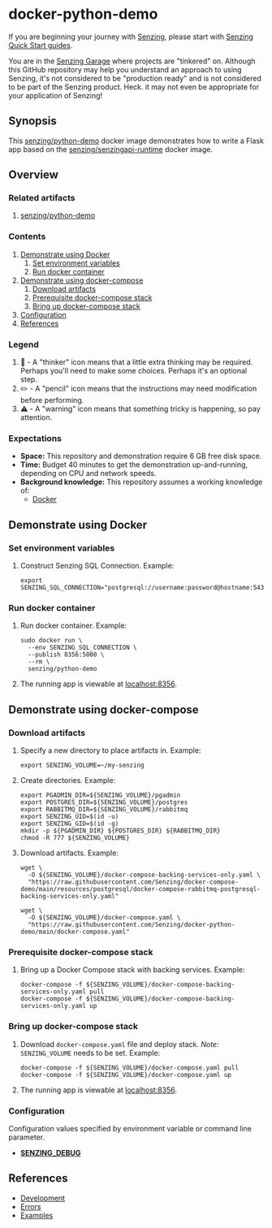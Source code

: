 # docker-python-demo

If you are beginning your journey with [Senzing],
please start with [Senzing Quick Start guides].

You are in the [Senzing Garage] where projects are "tinkered" on.
Although this GitHub repository may help you understand an approach to using Senzing,
it's not considered to be "production ready" and is not considered to be part of the Senzing product.
Heck. it may not even be appropriate for your application of Senzing!

## Synopsis

This [senzing/python-demo] docker image demonstrates how to write
a Flask app based on the [senzing/senzingapi-runtime] docker image.

## Overview

### Related artifacts

1. [senzing/python-demo]

### Contents

1. [Demonstrate using Docker]
   1. [Set environment variables]
   1. [Run docker container]
1. [Demonstrate using docker-compose]
   1. [Download artifacts]
   1. [Prerequisite docker-compose stack]
   1. [Bring up docker-compose stack]
1. [Configuration]
1. [References]

### Legend

1. :thinking: - A "thinker" icon means that a little extra thinking may be required.
   Perhaps you'll need to make some choices.
   Perhaps it's an optional step.
1. :pencil2: - A "pencil" icon means that the instructions may need modification before performing.
1. :warning: - A "warning" icon means that something tricky is happening, so pay attention.

### Expectations

- **Space:** This repository and demonstration require 6 GB free disk space.
- **Time:** Budget 40 minutes to get the demonstration up-and-running, depending on CPU and network speeds.
- **Background knowledge:** This repository assumes a working knowledge of:
  - [Docker]

## Demonstrate using Docker

### Set environment variables

1. Construct Senzing SQL Connection.
   Example:

   ```console
   export SENZING_SQL_CONNECTION="postgresql://username:password@hostname:5432:G2/"
   ```

### Run docker container

1. Run docker container.
   Example:

   ```console
   sudo docker run \
     --env SENZING_SQL_CONNECTION \
     --publish 8356:5000 \
     --rm \
     senzing/python-demo
   ```

1. The running app is viewable at [localhost:8356].

## Demonstrate using docker-compose

### Download artifacts

1. Specify a new directory to place artifacts in.
   Example:

   ```console
   export SENZING_VOLUME=~/my-senzing
   ```

1. Create directories.
   Example:

   ```console
   export PGADMIN_DIR=${SENZING_VOLUME}/pgadmin
   export POSTGRES_DIR=${SENZING_VOLUME}/postgres
   export RABBITMQ_DIR=${SENZING_VOLUME}/rabbitmq
   export SENZING_UID=$(id -u)
   export SENZING_GID=$(id -g)
   mkdir -p ${PGADMIN_DIR} ${POSTGRES_DIR} ${RABBITMQ_DIR}
   chmod -R 777 ${SENZING_VOLUME}
   ```

1. Download artifacts.
   Example:

   ```console
   wget \
     -O ${SENZING_VOLUME}/docker-compose-backing-services-only.yaml \
     "https://raw.githubusercontent.com/Senzing/docker-compose-demo/main/resources/postgresql/docker-compose-rabbitmq-postgresql-backing-services-only.yaml"

   wget \
     -O ${SENZING_VOLUME}/docker-compose.yaml \
     "https://raw.githubusercontent.com/Senzing/docker-python-demo/main/docker-compose.yaml"
   ```

### Prerequisite docker-compose stack

1. Bring up a Docker Compose stack with backing services.
   Example:

   ```console
   docker-compose -f ${SENZING_VOLUME}/docker-compose-backing-services-only.yaml pull
   docker-compose -f ${SENZING_VOLUME}/docker-compose-backing-services-only.yaml up
   ```

### Bring up docker-compose stack

1. Download `docker-compose.yaml` file and deploy stack.
   _Note:_ `SENZING_VOLUME` needs to be set.
   Example:

   ```console
   docker-compose -f ${SENZING_VOLUME}/docker-compose.yaml pull
   docker-compose -f ${SENZING_VOLUME}/docker-compose.yaml up
   ```

1. The running app is viewable at [localhost:8356].

### Configuration

Configuration values specified by environment variable or command line parameter.

- **[SENZING_DEBUG]**

## References

- [Development]
- [Errors]
- [Examples]

[Bring up docker-compose stack]: #bring-up-docker-compose-stack
[Configuration]: #configuration
[Demonstrate using docker-compose]: #demonstrate-using-docker-compose
[Demonstrate using Docker]: #demonstrate-using-docker
[Development]: docs/development.md
[Docker]: https://github.com/senzing-garage/knowledge-base/blob/main/WHATIS/docker.md
[Download artifacts]: #download-artifacts
[Errors]: docs/errors.md
[Examples]: docs/examples.md
[localhost:8356]: http://localhost:8356
[Prerequisite docker-compose stack]: #prerequisite-docker-compose-stack
[References]: #references
[Run docker container]: #run-docker-container
[Senzing Garage]: https://github.com/senzing-garage
[Senzing Quick Start guides]: https://docs.senzing.com/quickstart/
[SENZING_DEBUG]: https://github.com/senzing-garage/knowledge-base/blob/main/lists/environment-variables.md#senzing_debug
[Senzing]: https://senzing.com/
[senzing/python-demo]: https://hub.docker.com/r/senzing/python-demo
[senzing/senzingapi-runtime]: https://hub.docker.com/r/senzing/senzingapi-runtime
[Set environment variables]: #set-environment-variables
